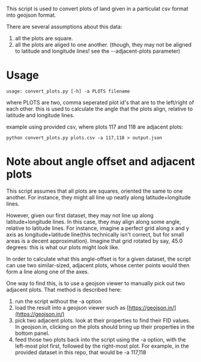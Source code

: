 This script is used to convert plots of land given in a particulat csv format into geojson format.

There are several assumptions about this data:

1. all the plots are square.
2. all the plots are aliged to one another. (though, they may not be aligned to latitude and longitude lines! see the --adjacent-plots parameter)

# Usage

`usage: convert_plots.py [-h] -a PLOTS filename`
    
where PLOTS are two, comma seperated plot id's that are to the left/right of each other. this is used to calculate the angle that the plots align, relative to latitude and longitude lines.

example using provided csv, where plots 117 and 118 are adjacent plots:

`python convert_plots.py plots.csv -a 117,118 > output.json`

# Note about angle offset and adjacent plots

This script assumes that all plots are squares, oriented the same to one another. For instance, they might all line up neatly along latitude+longitude lines. 

However, given our first dataset, they may not line up along latitude+longitude lines. In this case, they may align along some angle, relative to latitude lines. For instance, imagine a perfect grid along x and y axis as longitude+latitude line(this technically isn't correct, but for small areas is a decent approximation). Imagine that grid rotated by say, 45.0 degrees: this is what our plots might look like.

In order to calculate what this angle-offset is for a given dataset, the script can use two similar-sized, adjacent plots, whose center points would then form a line along one of the axes.

One way to find this, is to use a geojson viewer to manually pick out two adjacent plots. That method is described here:

1. run the script without the -a option
2. load the result into a geojson viewer such as [https://geojson.in/](https://geojson.in/)  
3. pick two adjacent plots. look at their properties to find their FID values. In geojson.in, clicking on the plots should bring up their properties in the bottom panel.
4. feed those two plots back into the script using the -a option, with the left-most plot first, followed by the right-most plot. For example, in the provided dataset in this repo, that would be -a 117,118
